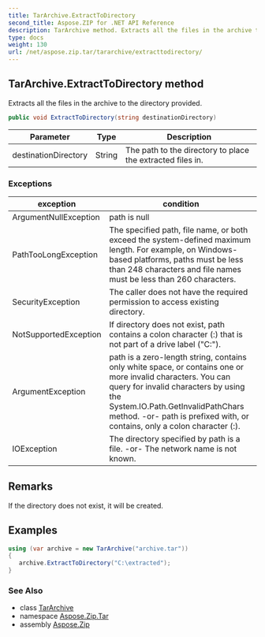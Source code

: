 ```yaml
---
title: TarArchive.ExtractToDirectory
second_title: Aspose.ZIP for .NET API Reference
description: TarArchive method. Extracts all the files in the archive to the directory provided
type: docs
weight: 130
url: /net/aspose.zip.tar/tararchive/extracttodirectory/
---
```

## TarArchive.ExtractToDirectory method

Extracts all the files in the archive to the directory provided.

```csharp
public void ExtractToDirectory(string destinationDirectory)
```

| Parameter | Type | Description |
| --- | --- | --- |
| destinationDirectory | String | The path to the directory to place the extracted files in. |

### Exceptions

| exception | condition |
| --- | --- |
| ArgumentNullException | path is null |
| PathTooLongException | The specified path, file name, or both exceed the system-defined maximum length. For example, on Windows-based platforms, paths must be less than 248 characters and file names must be less than 260 characters. |
| SecurityException | The caller does not have the required permission to access existing directory. |
| NotSupportedException | If directory does not exist, path contains a colon character (:) that is not part of a drive label ("C:\"). |
| ArgumentException | path is a zero-length string, contains only white space, or contains one or more invalid characters. You can query for invalid characters by using the System.IO.Path.GetInvalidPathChars method. -or- path is prefixed with, or contains, only a colon character (:). |
| IOException | The directory specified by path is a file. -or- The network name is not known. |

## Remarks

If the directory does not exist, it will be created.

## Examples

```csharp
using (var archive = new TarArchive("archive.tar")) 
{ 
   archive.ExtractToDirectory("C:\extracted");
}
```

### See Also

* class [TarArchive](../)
* namespace [Aspose.Zip.Tar](../../tararchive/)
* assembly [Aspose.Zip](../../../)


